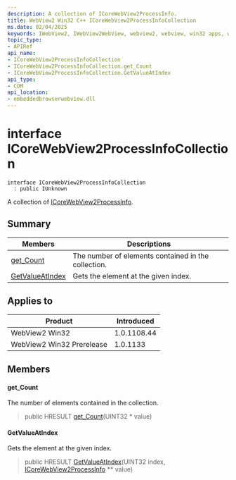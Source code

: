 ```yaml
---
description: A collection of ICoreWebView2ProcessInfo.
title: WebView2 Win32 C++ ICoreWebView2ProcessInfoCollection
ms.date: 02/04/2025
keywords: IWebView2, IWebView2WebView, webview2, webview, win32 apps, win32, edge, ICoreWebView2, ICoreWebView2Controller, browser control, edge html, ICoreWebView2ProcessInfoCollection
topic_type: 
- APIRef
api_name:
- ICoreWebView2ProcessInfoCollection
- ICoreWebView2ProcessInfoCollection.get_Count
- ICoreWebView2ProcessInfoCollection.GetValueAtIndex
api_type:
- COM
api_location:
- embeddedbrowserwebview.dll
---
```


# interface ICoreWebView2ProcessInfoCollection

```
interface ICoreWebView2ProcessInfoCollection
  : public IUnknown
```

A collection of [ICoreWebView2ProcessInfo](icorewebview2processinfo.md#icorewebview2processinfo).

## Summary

 Members                        | Descriptions
--------------------------------|---------------------------------------------
[get_Count](#get_count) | The number of elements contained in the collection.
[GetValueAtIndex](#getvalueatindex) | Gets the element at the given index.

## Applies to

Product                         | Introduced
--------------------------------|---------------------------------------------
WebView2 Win32            |    1.0.1108.44
WebView2 Win32 Prerelease |    1.0.1133

## Members

#### get_Count

The number of elements contained in the collection.

> public HRESULT [get_Count](#get_count)(UINT32 * value)

#### GetValueAtIndex

Gets the element at the given index.

> public HRESULT [GetValueAtIndex](#getvalueatindex)(UINT32 index, [ICoreWebView2ProcessInfo](icorewebview2processinfo.md#icorewebview2processinfo) ** value)

